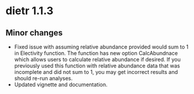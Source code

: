 dietr 1.1.3
============

## Minor changes
* Fixed issue with assuming relative abundance provided would sum to 1 in Electivity function. The function has new option CalcAbundnace which allows users to calculate relative abundance if desired. If you previously used this function with relative abundance data that was incomplete and did not sum to 1, you may get incorrect results and should re-run analyses.
* Updated vignette and documentation.
